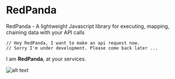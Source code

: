 # RedPanda
RedPanda - A lightweight Javascript library for executing, mapping, chaining data with your API calls
```
// Hey RedPanda, I want to make an api request now.
// Sorry I'm under development. Please come back later ...
```
I am **RedPanda**, at your services.


![alt text](https://hungluu.com/assets/images/redpanda1.jpg "RedPanda - A lightweight Javascript library for executing, mapping, chaining data with your API calls")
